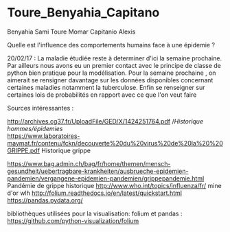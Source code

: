 # Toure_Benyahia_Capitano

Benyahia Sami
Toure Momar
Capitanio Alexis

Quelle est l'influence des comportements humains face à une épidemie ?







20/02/17 : La maladie étudiée reste à determiner d'ici la semaine prochaine.
Par ailleurs nous avons eu un premier contact avec le principe de classe de python bien pratique pour la modélisation.
Pour la semaine prochaine , on aimerait se rensigner davantage sur les données disponibles concernant certaines maladies notamment la tuberculose. Enfin se renseigner sur certaines lois de probabilités en rapport avec ce que l'on veut faire





Sources intéressantes :

http://archives.cg37.fr/UploadFile/GED/X/1424251764.pdf /*Historique hommes/épidemies*\
https://www.laboratoires-maymat.fr/contenu/fckn/decouverte%20du%20virus%20de%20la%20%20GRIPPE.pdf Historique grippe

https://www.bag.admin.ch/bag/fr/home/themen/mensch-gesundheit/uebertragbare-krankheiten/ausbrueche-epidemien-pandemien/vergangene-epidemien-pandemien/grippepandemie.html  Pandémie de grippe historique
http://www.who.int/topics/influenza/fr/ mine d'or wlh
http://folium.readthedocs.io/en/latest/quickstart.html
https://pandas.pydata.org/


bibliothèques utilisées pour la visualisation: folium et pandas : https://github.com/python-visualization/folium

